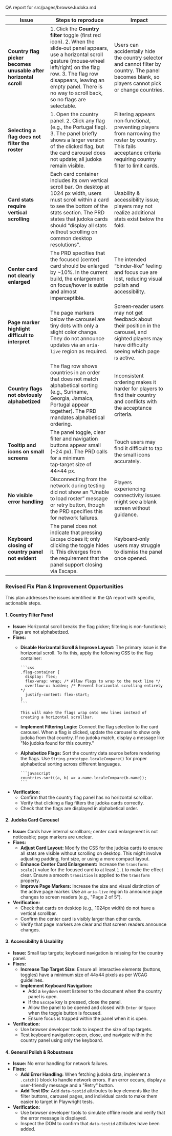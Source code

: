 QA report for src/pages/browseJudoka.md

| Issue                                                            | Steps to reproduce                                                                                                                                                                                                                                                                        | Impact                                                                                                                                                             |
| ---------------------------------------------------------------- | ----------------------------------------------------------------------------------------------------------------------------------------------------------------------------------------------------------------------------------------------------------------------------------------- | ------------------------------------------------------------------------------------------------------------------------------------------------------------------ |
| **Country flag picker becomes unusable after horizontal scroll** | 1. Click the **Country filter** toggle (first red icon).  2. When the slide‑out panel appears, use a horizontal scroll gesture (mouse‑wheel left/right) on the flag row.  3. The flag row disappears, leaving an empty panel. There is no way to scroll back, so no flags are selectable. | Users can accidentally hide the country selector and cannot filter by country. The panel becomes blank, so players cannot pick or change countries.                |
| **Selecting a flag does not filter the roster**                  | 1. Open the country panel.  2. Click any flag (e.g., the Portugal flag).  3. The panel briefly shows a larger version of the clicked flag, but the card carousel does not update; all judoka remain visible.                                                                              | Filtering appears non‑functional, preventing players from narrowing the roster by country. This fails acceptance criteria requiring country filter to limit cards. |
| **Card stats require vertical scrolling**                        | Each card container includes its own vertical scroll bar. On desktop at 1024 px width, users must scroll within a card to see the bottom of the stats section. The PRD states that judoka cards should “display all stats without scrolling on common desktop resolutions”.               | Usability & accessibility issue; players may not realize additional stats exist below the fold.                                                                    |
| **Center card not clearly enlarged**                             | The PRD specifies that the focused (center) card should be enlarged by ~10%. In the current build, the enlargement on focus/hover is subtle and almost imperceptible.                                                                                                                     | The intended “binder‑like” feeling and focus cue are lost, reducing visual polish and accessibility.                                                               |
| **Page marker highlight difficult to interpret**                 | The page markers below the carousel are tiny dots with only a slight color change. They do not announce updates via an `aria-live` region as required.                                                                                                                                    | Screen‑reader users may not get feedback about their position in the carousel, and sighted players may have difficulty seeing which page is active.                |
| **Country flags not obviously alphabetized**                     | The flag row shows countries in an order that does not match alphabetical sorting (e.g., Suriname, Georgia, Jamaica, Portugal appear together). The PRD mandates alphabetical ordering.                                                                                                   | Inconsistent ordering makes it harder for players to find their country and conflicts with the acceptance criteria.                                                |
| **Tooltip and icons on small screens**                           | The panel toggle, clear filter and navigation buttons appear small (~24 px). The PRD calls for a minimum tap‑target size of 44×44 px.                                                                                                                                                     | Touch users may find it difficult to tap the small icons accurately.                                                                                               |
| **No visible error handling**                                    | Disconnecting from the network during testing did not show an “Unable to load roster” message or retry button, though the PRD specifies this for network failures.                                                                                                                        | Players experiencing connectivity issues might see a blank screen without guidance.                                                                                |
| **Keyboard closing of country panel not evident**                | The panel does not indicate that pressing `Escape` closes it; only clicking the toggle hides it. This diverges from the requirement that the panel support closing via Escape.                                                                                                            | Keyboard‑only users may struggle to dismiss the panel once opened.                                                                                                 |

### Revised Fix Plan & Improvement Opportunities

This plan addresses the issues identified in the QA report with specific, actionable steps.

#### 1. Country Filter Panel

* **Issue:** Horizontal scroll breaks the flag picker; filtering is non-functional; flags are not alphabetized.
* **Fixes:**
  * **Disable Horizontal Scroll & Improve Layout:** The primary issue is the horizontal scroll. To fix this, apply the following CSS to the flag container:

        ```css
        .flag-container {
          display: flex;
          flex-wrap: wrap; /* Allow flags to wrap to the next line */
          overflow-x: hidden; /* Prevent horizontal scrolling entirely */
          justify-content: flex-start;
        }
        ```

        This will make the flags wrap onto new lines instead of creating a horizontal scrollbar.
  * **Implement Filtering Logic:** Connect the flag selection to the card carousel. When a flag is clicked, update the carousel to show only judoka from that country. If no judoka match, display a message like "No judoka found for this country."
  * **Alphabetize Flags:** Sort the country data source before rendering the flags. Use `String.prototype.localeCompare()` for proper alphabetical sorting across different languages.

        ```javascript
        countries.sort((a, b) => a.name.localeCompare(b.name));
        ```

* **Verification:**
  * Confirm that the country flag panel has no horizontal scrollbar.
  * Verify that clicking a flag filters the judoka cards correctly.
  * Check that the flags are displayed in alphabetical order.

#### 2. Judoka Card Carousel

* **Issue:** Cards have internal scrollbars; center card enlargement is not noticeable; page markers are unclear.
* **Fixes:**
  * **Adjust Card Layout:** Modify the CSS for the judoka cards to ensure all stats are visible without scrolling on desktop. This might involve adjusting padding, font size, or using a more compact layout.
  * **Enhance Center Card Enlargement:** Increase the `transform: scale()` value for the focused card to at least `1.1` to make the effect clear. Ensure a smooth `transition` is applied to the `transform` property.
  * **Improve Page Markers:** Increase the size and visual distinction of the active page marker. Use an `aria-live` region to announce page changes to screen readers (e.g., "Page 2 of 5").
* **Verification:**
  * Check that cards on desktop (e.g., 1024px width) do not have a vertical scrollbar.
  * Confirm the center card is visibly larger than other cards.
  * Verify that page markers are clear and that screen readers announce changes.

#### 3. Accessibility & Usability

* **Issue:** Small tap targets; keyboard navigation is missing for the country panel.
* **Fixes:**
  * **Increase Tap Target Size:** Ensure all interactive elements (buttons, toggles) have a minimum size of 44x44 pixels as per WCAG guidelines.
  * **Implement Keyboard Navigation:**
    * Add a `keydown` event listener to the document when the country panel is open.
    * If the `Escape` key is pressed, close the panel.
    * Allow the panel to be opened and closed with `Enter` or `Space` when the toggle button is focused.
    * Ensure focus is trapped within the panel when it is open.
* **Verification:**
  * Use browser developer tools to inspect the size of tap targets.
  * Test keyboard navigation: open, close, and navigate within the country panel using only the keyboard.

#### 4. General Polish & Robustness

* **Issue:** No error handling for network failures.
* **Fixes:**
  * **Add Error Handling:** When fetching judoka data, implement a `.catch()` block to handle network errors. If an error occurs, display a user-friendly message and a "Retry" button.
  * **Add Test IDs:** Add `data-testid` attributes to key elements like the filter buttons, carousel pages, and individual cards to make them easier to target in Playwright tests.
* **Verification:**
  * Use browser developer tools to simulate offline mode and verify that the error message is displayed.
  * Inspect the DOM to confirm that `data-testid` attributes have been added.
